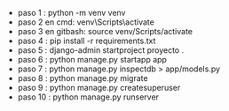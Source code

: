 <ul>
<li>paso 1 : python -m venv venv</li>
<li>paso 2 en cmd: venv\Scripts\activate</li>
<li>paso 3 en gitbash: source venv/Scripts/activate</li>
<li>paso 4 : pip install -r requirements.txt</li>
<li>paso 5 : django-admin startproject proyecto .</li>
<li>paso 6 : python manage.py startapp app</li>
<li>paso 7 : python manage.py inspectdb > app/models.py</li>
<li>paso 8 : python manage.py migrate</li>
<li>paso 9 : python manage.py createsuperuser</li>
<li>paso 10 : python manage.py  runserver</li>
</ul>